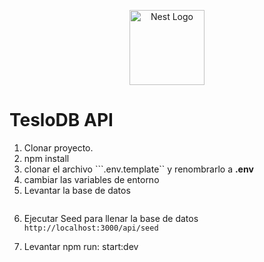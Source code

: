<p align="center">
  <a href="http://nestjs.com/" target="blank"><img src="https://nestjs.com/img/logo-small.svg" width="120" alt="Nest Logo" /></a>
</p>

# TesloDB API

1. Clonar proyecto.
2. npm install
3. clonar el archivo ```.env.template`` y renombrarlo a __.env__
4. cambiar las variables de entorno
5. Levantar la base de datos

```docker-compose up -d
```

6. Ejecutar Seed para llenar la base de datos 
``` http://localhost:3000/api/seed ```

6. Levantar npm run:  start:dev